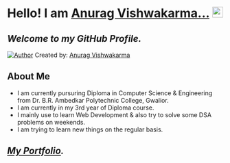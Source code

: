 # Hello! I am [Anurag Vishwakarma...](https://vcma.rf.gd/Portfolio/)  <img src="https://media.giphy.com/media/hvRJCLFzcasrR4ia7z/giphy.gif" height="25px">


## _Welcome to my GitHub Profile._

[![Author](https://ashstudy.000webhostapp.com/anurag/Assets/icons/faviconA.ico)](https://vcma.rf.gd/Portfolio) Created by: [Anurag Vishwakarma](https://github.com/vishanurag)



## About Me

- I am currently pursuring Diploma in Computer Science & Engineering from Dr. B.R. Ambedkar Polytechnic College, Gwalior.
- I am currently in my 3rd year of Diploma course.
- I mainly use to learn Web Development & also try to solve some DSA problems on weekends.
- I am trying to learn new things on the regular basis.

## _[My Portfolio](https://vcma.rf.gd/Portfolio)._